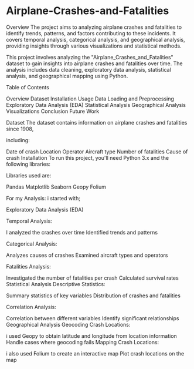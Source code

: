 # Airplane-Crashes-and-Fatalities

Overview
The project aims to analyzing airplane crashes and fatalities to identify trends, patterns, and factors contributing to these incidents. It covers temporal analysis, categorical analysis, and geographical analysis, providing insights through various visualizations and statistical methods.

This project involves analyzing the "Airplane_Crashes_and_Fatalities" dataset to gain insights into airplane crashes and fatalities over time. The analysis includes data cleaning, exploratory data analysis, statistical analysis, and geographical mapping using Python.

Table of Contents

Overview
Dataset
Installation
Usage
Data Loading and Preprocessing
Exploratory Data Analysis (EDA)
Statistical Analysis
Geographical Analysis
Visualizations
Conclusion
Future Work

Dataset
The dataset contains information on airplane crashes and fatalities since 1908,

including:

Date of crash
Location
Operator
Aircraft type
Number of fatalities
Cause of crash
Installation
To run this project, you'll need Python 3.x and the following libraries:

Libraries used are:

Pandas
Matplotlib
Seaborn
Geopy
Folium

For my Analysis:
i started with;

Exploratory Data Analysis (EDA)

Temporal Analysis:

I analyzed the crashes over time
Identified trends and patterns

Categorical Analysis:

Analyzes causes of crashes
Examined aircraft types and operators

Fatalities Analysis:

Investigated the number of fatalities per crash
Calculated survival rates
Statistical Analysis
Descriptive Statistics:

Summary statistics of key variables
Distribution of crashes and fatalities

Correlation Analysis:

Correlation between different variables
Identify significant relationships
Geographical Analysis
Geocoding Crash Locations:

i used Geopy to obtain latitude and longitude from location information
Handle cases where geocoding fails
Mapping Crash Locations:

i also used Folium to create an interactive map
Plot crash locations on the map
